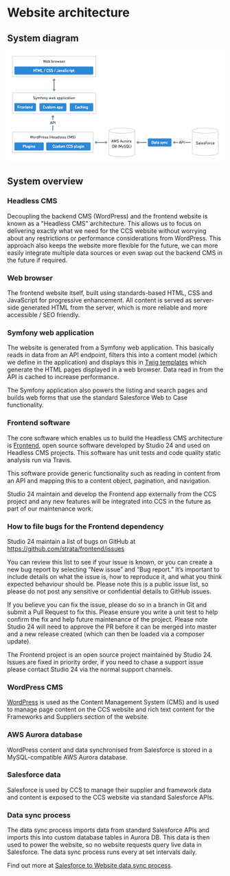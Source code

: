 # Website architecture

## System diagram

![CCS website architecture: Web browser, Symfony web application, WordPress CMS](assets/ccs_frontend_architecture.png)

## System overview

### Headless CMS

Decoupling the backend CMS (WordPress) and the frontend website is known as a "Headless CMS" architecture. This allows 
us to focus on delivering exactly what we need for the CCS website without worrying about any restrictions or performance 
considerations from WordPress. This approach also keeps the website more flexible for the future, we can more easily 
integrate multiple data sources or even swap out the backend CMS in the future if required. 

### Web browser

The frontend website itself, built using standards-based HTML, CSS and JavaScript for progressive enhancement. All 
content is served as server-side generated HTML from the server, which is more reliable and more accessible / SEO friendly.  

### Symfony web application

The website is generated from a Symfony web application. This basically reads in data from an API endpoint, filters 
this into a content model (which we define in the application) and displays this in [Twig templates](https://twig.symfony.com/) 
which generate the HTML pages displayed in a web browser. Data read in from the API is cached to increase performance.

The Symfony application also powers the listing and search pages and builds web forms that use the standard Salesforce 
Web to Case functionality. 

### Frontend software

The core software which enables us to build the Headless CMS architecture is [Frontend](https://github.com/studio24/frontend), 
open source software developed by Studio 24 and used on Headless CMS projects. This software has unit tests and 
code quality static analysis run via Travis.

This software provide generic functionality such as reading in content from an API and mapping this to a content 
object, pagination, and navigation.  

Studio 24 maintain and develop the Frontend app externally from the CCS project and any new features will be integrated 
into CCS in the future as part of our maintenance work. 

### How to file bugs for the Frontend dependency

Studio 24 maintain a list of bugs on GitHub at https://github.com/strata/frontend/issues

You can review this list to see if your issue is known, or you can create a new bug report by selecting “New issue” and “Bug report.” It’s important to include details on what the issue is, how to reproduce it, and what you think expected behaviour should be. Please note this is a public issue list, so please do not post any sensitive or confidential details to GitHub issues.

If you believe you can fix the issue, please do so in a branch in Git and submit a Pull Request to fix this. Please ensure you write a unit test to help confirm the fix and help future maintenance of the project. Please note Studio 24 will need to approve the PR before it can be merged into master and a new release created (which can then be loaded via a composer update).

The Frontend project is an open source project maintained by Studio 24. Issues are fixed in priority order, if you need to chase a support issue please contact Studio 24 via the normal support channels.

### WordPress CMS

[WordPress](https://wordpress.org/) is used as the Content Management System (CMS) and is used to manage page content 
on the CCS website and rich text content for the Frameworks and Suppliers section of the website. 

### AWS Aurora database

WordPress content and data synchronised from Salesforce is stored in a MySQL-compatible AWS Aurora database.

### Salesforce data

Salesforce is used by CCS to manage their supplier and framework data and content is exposed to the CCS website via 
standard Salesforce APIs. 

### Data sync process

The data sync process imports data from standard Salesforce APIs and imports this into custom
 database tables in Aurora DB. This data is then used to power the website, so no website requests query live 
 data in Salesforce. The data sync process runs every at set intervals daily.
 
Find out more at [Salesforce to Website data sync process](SALESFORCE_DATA_SYNC.md).


